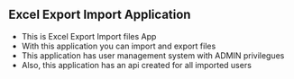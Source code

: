 
## Excel Export Import Application

* This is Excel Export Import files App
* With this application you can import and export files
* This application has user management system with ADMIN privilegues
* Also, this application has an api created for all imported users

